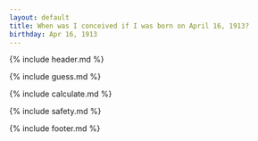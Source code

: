 ```yaml
---
layout: default
title: When was I conceived if I was born on April 16, 1913?
birthday: Apr 16, 1913
---
```


{% include header.md %}

{% include guess.md %}

{% include calculate.md %}

{% include safety.md %}

{% include footer.md %}



